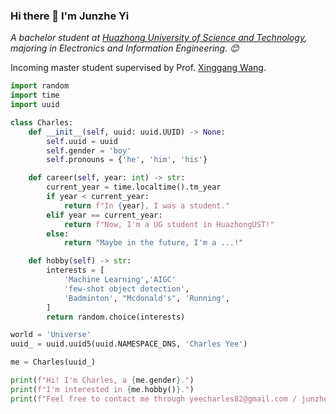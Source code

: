 ### Hi there 👋 I'm Junzhe Yi

<p><em>A bachelor student at <a href="https://www.hust.edu.cn">Huazhong University of Science and Technology</a>, majoring in Electronics and Information Engineering. 😊</br>
</em></p>
Incoming master student supervised by Prof. <a href="https://xwcv.github.io/">Xinggang Wang</a>.


```python
import random
import time
import uuid

class Charles:
    def __init__(self, uuid: uuid.UUID) -> None:
        self.uuid = uuid
        self.gender = 'boy'
        self.pronouns = {'he', 'him', 'his'}

    def career(self, year: int) -> str:
        current_year = time.localtime().tm_year
        if year < current_year:
            return f"In {year}, I was a student."
        elif year == current_year:
            return f"Now, I'm a UG student in HuazhongUST!"
        else:
            return "Maybe in the future, I'm a ...!"

    def hobby(self) -> str:
        interests = [
            'Machine Learning','AIGC'
            'few-shot object detection',
            'Badminton', "Mcdonald's", 'Running',
        ]
        return random.choice(interests)

world = 'Universe'
uuid_ = uuid.uuid5(uuid.NAMESPACE_DNS, 'Charles Yee')

me = Charles(uuid_)

print(f"Hi! I'm Charles, a {me.gender}.")
print(f"I'm interested in {me.hobby()}.")
print(f"Feel free to contact me through yeecharles82@gmail.com / junzheyi.0719@gmail.com !")
